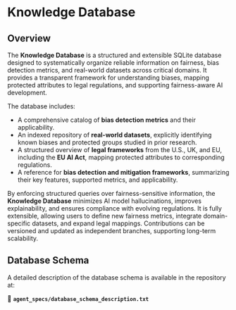 # Knowledge Database  

## Overview  
The **Knowledge Database** is a structured and extensible SQLite database designed to systematically organize reliable information on fairness, bias detection metrics, and real-world datasets across critical domains. It provides a transparent framework for understanding biases, mapping protected attributes to legal regulations, and supporting fairness-aware AI development.  

The database includes:  
- A comprehensive catalog of **bias detection metrics** and their applicability.  
- An indexed repository of **real-world datasets**, explicitly identifying known biases and protected groups studied in prior research.  
- A structured overview of **legal frameworks** from the U.S., UK, and EU, including the **EU AI Act**, mapping protected attributes to corresponding regulations.  
- A reference for **bias detection and mitigation frameworks**, summarizing their key features, supported metrics, and applicability.  

By enforcing structured queries over fairness-sensitive information, the **Knowledge Database** minimizes AI model hallucinations, improves explainability, and ensures compliance with evolving regulations. It is fully extensible, allowing users to define new fairness metrics, integrate domain-specific datasets, and expand legal mappings. Contributions can be versioned and updated as independent branches, supporting long-term scalability.  
## Database Schema  
A detailed description of the database schema is available in the repository at:  

📂 **`agent_specs/database_schema_description.txt`**  


